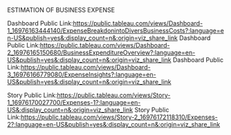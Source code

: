 ESTIMATION OF BUSINESS EXPENSE

Dashboard Public Link:https://public.tableau.com/views/Dashboard-1_16976163444140/ExpenseBreakdonintoDiversBusinessCosts?:language=en-US&publish=yes&:display_count=n&:origin=viz_share_link
Dashboard Public Link:https://public.tableau.com/views/Dashboard-2_16976165150680/BusinessExpenditureOverview?:language=en-US&publish=yes&:display_count=n&:origin=viz_share_link
Dashboard Public Link:https://public.tableau.com/views/Dashboard-3_16976166779080/ExpenseInsights?:language=en-US&publish=yes&:display_count=n&:origin=viz_share_link

Story Public Link:https://public.tableau.com/views/Story-1_16976170027700/Expenses-1?:language=en-US&:display_count=n&:origin=viz_share_link
Story Public Link:https://public.tableau.com/views/Story-2_16976172118310/Expenses-2?:language=en-US&publish=yes&:display_count=n&:origin=viz_share_link
